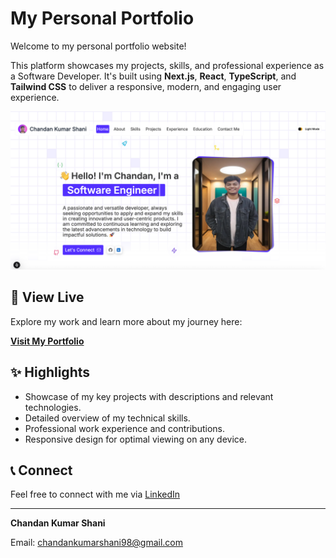 # My Personal Portfolio

Welcome to my personal portfolio website!

This platform showcases my projects, skills, and professional experience as a Software Developer. It's built using **Next.js**, **React**, **TypeScript**, and **Tailwind CSS** to deliver a responsive, modern, and engaging user experience.

![Screenshot of My Portfolio Website](/public/website-screenshot.png)

## 🚀 View Live

Explore my work and learn more about my journey here:

**[Visit My Portfolio](https://your-live-website-url.com)**

## ✨ Highlights

* Showcase of my key projects with descriptions and relevant technologies.
* Detailed overview of my technical skills.
* Professional work experience and contributions.
* Responsive design for optimal viewing on any device.

## 📞 Connect

Feel free to connect with me via [LinkedIn](https://www.linkedin.com/in/chandanshani/)

---

**Chandan Kumar Shani**

Email: chandankumarshani98@gmail.com